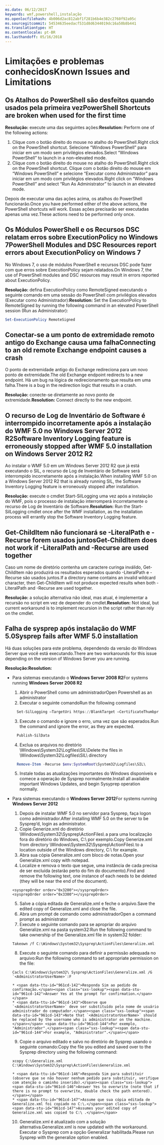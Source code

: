 ```yaml
---
ms.date: 06/12/2017
keywords: wmf,powershell,instalação
ms.openlocfilehash: 4b006d2ac812abf1f281b6b4e382c2760f92a95c
ms.sourcegitcommit: 54534635eedacf531d8d6344019dc16a50b8b441
ms.translationtype: HT
ms.contentlocale: pt-BR
ms.lasthandoff: 05/16/2018
---
```

# <a name="known-issues-and-limitations"></a><span data-ttu-id="961cd-102">Limitações e problemas conhecidos</span><span class="sxs-lookup"><span data-stu-id="961cd-102">Known Issues and Limitations</span></span>

<a name="powershell-shortcuts-are-broken-when-used-for-the-first-time"></a><span data-ttu-id="961cd-103">Os Atalhos do PowerShell são desfeitos quando usados pela primeira vez</span><span class="sxs-lookup"><span data-stu-id="961cd-103">PowerShell Shortcuts are broken when used for the first time</span></span>
------------------------------------------------------------

<span data-ttu-id="961cd-104">**Resolução:** execute uma das seguintes ações:</span><span class="sxs-lookup"><span data-stu-id="961cd-104">**Resolution:** Perform one of the following actions:</span></span>

1.  <span data-ttu-id="961cd-105">Clique com o botão direito do mouse no atalho do PowerShell.</span><span class="sxs-lookup"><span data-stu-id="961cd-105">Right click on the PowerShell shortcut.</span></span> <span data-ttu-id="961cd-106">Selecione “Windows PowerShell” para iniciar em um modo sem privilégios elevados.</span><span class="sxs-lookup"><span data-stu-id="961cd-106">Select “Windows PowerShell” to launch in a non-elevated mode.</span></span>
2.  <span data-ttu-id="961cd-107">Clique com o botão direito do mouse no atalho do PowerShell.</span><span class="sxs-lookup"><span data-stu-id="961cd-107">Right click on the PowerShell shortcut.</span></span> <span data-ttu-id="961cd-108">Clique com o botão direito do mouse em “Windows PowerShell” e selecione “Executar como Administrador” para iniciar em um modo com privilégios elevados.</span><span class="sxs-lookup"><span data-stu-id="961cd-108">Right click on “Windows PowerShell” and select “Run As Administrator” to launch in an elevated mode.</span></span>

<span data-ttu-id="961cd-109">Depois de executar uma das ações acima, os atalhos do PowerShell funcionarão.</span><span class="sxs-lookup"><span data-stu-id="961cd-109">Once you have performed either of the above actions, the PowerShell shortcuts will work.</span></span> <span data-ttu-id="961cd-110">Essas ações precisarão ser executadas apenas uma vez.</span><span class="sxs-lookup"><span data-stu-id="961cd-110">These actions need to be performed only once.</span></span>


<a name="powershell-modules-and-dsc-resources-report-errors-about-executionpolicy-on-windows-7"></a><span data-ttu-id="961cd-111">Os Módulos PowerShell e os Recursos DSC relatam erros sobre ExecutionPolicy no Windows 7</span><span class="sxs-lookup"><span data-stu-id="961cd-111">PowerShell Modules and DSC Resources report errors about ExecutionPolicy on Windows 7</span></span>
-------------------------------------------------------------------------------------
<span data-ttu-id="961cd-112">No Windows 7, o uso de módulos PowerShell e recursos DSC pode fazer com que erros sobre ExecutionPolicy sejam relatados.</span><span class="sxs-lookup"><span data-stu-id="961cd-112">On Windows 7, the use of PowerShell modules and DSC resources may result in errors reported about ExecutionPolicy.</span></span>

<span data-ttu-id="961cd-113">**Resolução:** defina ExecutionPolicy como RemoteSigned executando o seguinte comando em uma sessão do PowerShell com privilégios elevados (Executar como Administrador):</span><span class="sxs-lookup"><span data-stu-id="961cd-113">**Resolution:** Set the ExecutionPolicy to RemoteSigned by running the following command in an elevated PowerShell session (Run as Administrator):</span></span>

```powershell
Set-ExecutionPolicy RemoteSigned
```

<a name="connecting-to-an-old-remote-exchange-endpoint-causes-a-crash"></a><span data-ttu-id="961cd-114">Conectar-se a um ponto de extremidade remoto antigo do Exchange causa uma falha</span><span class="sxs-lookup"><span data-stu-id="961cd-114">Connecting to an old remote Exchange endpoint causes a crash</span></span>
------------------------------------------------------------

<span data-ttu-id="961cd-115">O ponto de extremidade antigo do Exchange redireciona para um novo ponto de extremidade.</span><span class="sxs-lookup"><span data-stu-id="961cd-115">The old Exchange endpoint redirects to a new endpoint.</span></span> <span data-ttu-id="961cd-116">Há um bug na lógica de redirecionamento que resulta em uma falha.</span><span class="sxs-lookup"><span data-stu-id="961cd-116">There is a bug in the redirection logic that results in a crash.</span></span>

<span data-ttu-id="961cd-117">**Resolução:** conecte-se diretamente ao novo ponto de extremidade.</span><span class="sxs-lookup"><span data-stu-id="961cd-117">**Resolution:** Connect directly to the new endpoint.</span></span>


<a name="software-inventory-logging-feature-is-erroneously-stopped-after-wmf-50-installation-on-windows-server-2012-r2"></a><span data-ttu-id="961cd-118">O recurso de Log de Inventário de Software é interrompido incorretamente após a instalação do WMF 5.0 no Windows Server 2012 R2</span><span class="sxs-lookup"><span data-stu-id="961cd-118">Software Inventory Logging feature is erroneously stopped after WMF 5.0 installation on Windows Server 2012 R2</span></span>
-------------------------------------------------------------------------------------------------------------

<span data-ttu-id="961cd-119">Ao instalar o WMF 5.0 em um Windows Server 2012 R2 que já está executando o SIL, o recurso de Log de Inventário de Software será interrompido incorretamente após a instalação.</span><span class="sxs-lookup"><span data-stu-id="961cd-119">When installing WMF 5.0 on a Windows Server 2012 R2 that is already running SIL, the Software Inventory Logging feature is erroneously stopped after installation.</span></span>

<span data-ttu-id="961cd-120">**Resolução:** execute o cmdlet Start-SilLogging uma vez após a instalação do WMF, pois o processo de instalação interromperá incorretamente o recurso de Log de Inventário de Software.</span><span class="sxs-lookup"><span data-stu-id="961cd-120">**Resolution:** Run the Start-SilLogging cmdlet once after the WMF installation, as the installation process will errantly stop the Software Inventory Logging feature.</span></span>

<a name="get-childitem-does-not-work-if--literalpath-and--recurse-are-used-together"></a><span data-ttu-id="961cd-121">Get-ChildItem não funcionará se -LiteralPath e -Recurse forem usados juntos</span><span class="sxs-lookup"><span data-stu-id="961cd-121">Get-ChildItem does not work if -LiteralPath and -Recurse are used together</span></span>
--------------------------------------------------------------------------

<span data-ttu-id="961cd-122">Caso um nome de diretório contenha um caractere curinga inválido, Get-ChildItem não produzirá os resultados esperados quando -LiteralPath e -Recurse são usados juntos.</span><span class="sxs-lookup"><span data-stu-id="961cd-122">If a directory name contains an invalid wildcard character, then Get-ChildItem will not produce expected results when both -LiteralPath and -Recurse are used together.</span></span>

<span data-ttu-id="961cd-123">**Resolução:** a solução alternativa não ideal, mas atual, é implementar a recursão no script em vez de depender do cmdlet.</span><span class="sxs-lookup"><span data-stu-id="961cd-123">**Resolution:** Not ideal, but current workaround is to implement recursion in the script rather than rely on the cmdlet.</span></span>


<a name="sysprep-fails-after-wmf-50-installation"></a><span data-ttu-id="961cd-124">Falha de sysprep após instalação do WMF 5.0</span><span class="sxs-lookup"><span data-stu-id="961cd-124">Sysprep fails after WMF 5.0 installation</span></span>
----------------------------------------

<span data-ttu-id="961cd-125">Há duas soluções para este problema, dependendo da versão do Windows Server que você está executando.</span><span class="sxs-lookup"><span data-stu-id="961cd-125">There are two workarounds for this issue depending on the version of Windows Server you are running.</span></span>

<span data-ttu-id="961cd-126">**Resolução:**</span><span class="sxs-lookup"><span data-stu-id="961cd-126">**Resolution:**</span></span>
- <span data-ttu-id="961cd-127">Para sistemas executando o **Windows Server 2008 R2**</span><span class="sxs-lookup"><span data-stu-id="961cd-127">For systems running **Windows Server 2008 R2**</span></span>
  1. <span data-ttu-id="961cd-128">Abrir o PowerShell como um administrador</span><span class="sxs-lookup"><span data-stu-id="961cd-128">Open Powershell as an administrator</span></span>
  2. <span data-ttu-id="961cd-129">Executar o seguinte comando</span><span class="sxs-lookup"><span data-stu-id="961cd-129">Run the following command</span></span>

  ```powershell
    Set-SilLogging –TargetUri https://BlankTarget –CertificateThumbprint 0123456789
  ```
  3. <span data-ttu-id="961cd-130">Execute o comando e ignore o erro, uma vez que são esperados.</span><span class="sxs-lookup"><span data-stu-id="961cd-130">Run the command and ignore the error, as they are expected.</span></span>

  ```powershell
    Publish-SilData
   ```
  4. <span data-ttu-id="961cd-131">Exclua os arquivos no diretório \Windows\System32\Logfiles\SIL\\</span><span class="sxs-lookup"><span data-stu-id="961cd-131">Delete the files in  \Windows\System32\Logfiles\SIL\ directory</span></span>

  ```powershell
    Remove-Item -Recurse $env:SystemRoot\System32\Logfiles\SIL\
  ```
  5. <span data-ttu-id="961cd-132">Instale todas as atualizações importantes do Windows disponíveis e comece a operação de Sysprep normalmente.</span><span class="sxs-lookup"><span data-stu-id="961cd-132">Install all available important Windows Updates, and begin Sysyprep operation normally.</span></span>

- <span data-ttu-id="961cd-133">Para sistemas executando o **Windows Server 2012**</span><span class="sxs-lookup"><span data-stu-id="961cd-133">For systems running **Windows Server 2012**</span></span>
  1.    <span data-ttu-id="961cd-134">Depois de instalar WMF 5.0 no servidor para Sysprep, faça logon como administrador.</span><span class="sxs-lookup"><span data-stu-id="961cd-134">After installing WMF 5.0 on the server to be Sysprep’d, login as administrator.</span></span>
  2.    <span data-ttu-id="961cd-135">Copie Generize.xml do diretório \Windows\System32\Sysprep\ActionFiles\ a para uma localização fora do diretório do Windows, C:\ por exemplo.</span><span class="sxs-lookup"><span data-stu-id="961cd-135">Copy Generize.xml from directory \Windows\System32\Sysprep\ActionFiles\ to a location outside of the Windows directory, C:\ for example.</span></span>
  3.    <span data-ttu-id="961cd-136">Abra sua cópia Generalize.xml com bloco de notas.</span><span class="sxs-lookup"><span data-stu-id="961cd-136">Open your Generalize.xml copy with notepad.</span></span>
  4.    <span data-ttu-id="961cd-137">Localize e remova o texto que segue, uma instância de cada precisa de ser excluída (estarão perto do fim do documento).</span><span class="sxs-lookup"><span data-stu-id="961cd-137">Find and remove the following text, one instance of each needs to be deleted (they will be near the end of the document).</span></span>

    ```
    <sysprepOrder order="0x3200"></sysprepOrder>
    <sysprepOrder order="0x3300"></sysprepOrder>
    ```

  5.    <span data-ttu-id="961cd-138">Salve a cópia editada de Generalize.xml e feche o arquivo.</span><span class="sxs-lookup"><span data-stu-id="961cd-138">Save the edited copy of Generalize.xml and close the file.</span></span>
  6.    <span data-ttu-id="961cd-139">Abra um prompt de comando como administrador</span><span class="sxs-lookup"><span data-stu-id="961cd-139">Open a command prompt as administrator</span></span>
  7.    <span data-ttu-id="961cd-140">Execute o seguinte comando para se apropriar do arquivo Generalize.xml na pasta system32:</span><span class="sxs-lookup"><span data-stu-id="961cd-140">Run the following command to take ownership of the Generalize.xml file in system32 folder:</span></span>

    ```
    Takeown /f C:\Windows\System32\Sysprep\ActionFiles\Generalize.xml
    ```

  8.    <span data-ttu-id="961cd-141">Execute o seguinte comando para definir a permissão adequada no arquivo:</span><span class="sxs-lookup"><span data-stu-id="961cd-141">Run the following command to set appropriate permission on the file:</span></span>

    ```
    Cacls C:\Windows\System32\ Sysprep\ActionFiles\Generalize.xml /G `<AdministratorUserName>`:F
    ```
      * <span data-ttu-id="961cd-142">Responda Sim ao pedido de confirmação.</span><span class="sxs-lookup"><span data-stu-id="961cd-142">Answer Yes at the prompt for confirmation.</span></span>
      * <span data-ttu-id="961cd-143">Observe que `<AdministratorUserName>` deve ser substituído pelo nome de usuário administrador do computador.</span><span class="sxs-lookup"><span data-stu-id="961cd-143">Note that `<AdministratorUserName>` should be replaced by the username who is administrator on the machine.</span></span> <span data-ttu-id="961cd-144">Por exemplo, "Administrador".</span><span class="sxs-lookup"><span data-stu-id="961cd-144">For example, "Administrator".</span></span>

  9.    <span data-ttu-id="961cd-145">Copie o arquivo editado e salvo no diretório de Sysprep usando o seguinte comando:</span><span class="sxs-lookup"><span data-stu-id="961cd-145">Copy the file you edited and saved over to the Sysprep directory using the following command:</span></span>

    ```
    xcopy C:\Generalize.xml C:\Windows\System32\Sysprep\ActionFiles\Generalize.xml
    ```
      * <span data-ttu-id="961cd-146">Responda Sim para substituir (observe que se não houver nenhum pedido para substituir, verifique com atenção o caminho inserido).</span><span class="sxs-lookup"><span data-stu-id="961cd-146">Answer Yes to overwrite (note that if there is no prompt to overwrite, double check the path entered).</span></span>
      * <span data-ttu-id="961cd-147">Assume que sua cópia editada de Generalize.xml foi copiado no C:\.</span><span class="sxs-lookup"><span data-stu-id="961cd-147">Assumes your edited copy of Generalize.xml was copied to C:\ .</span></span>

  10.   <span data-ttu-id="961cd-148">Generalize.xml é atualizado com a solução alternativa.</span><span class="sxs-lookup"><span data-stu-id="961cd-148">Generalize.xml is now updated with the workaround.</span></span> <span data-ttu-id="961cd-149">Executar o Sysprep com a opção Generalizar habilitada.</span><span class="sxs-lookup"><span data-stu-id="961cd-149">Please run Sysprep with the generalize option enabled.</span></span>
